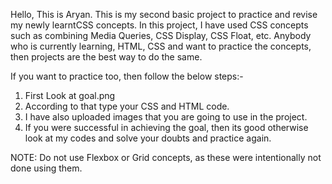 Hello, This is Aryan. 
This is my second basic project to practice and revise my newly learntCSS concepts. 
In this project, I have used CSS concepts such as combining Media Queries, CSS Display, CSS Float, etc.
Anybody who is currently learning, HTML, CSS and want to practice the concepts, then projects are the best way to do the same.

If you want to practice too, then follow the below steps:-
1. First Look at goal.png
2. According to that type your CSS and HTML code.
3. I have also uploaded images that you are going to use in the project.
4. If you were successful in achieving the goal, then its good otherwise look at my codes and solve your doubts and practice again.

NOTE: Do not use Flexbox or Grid concepts, as these were intentionally not done using them.
   
